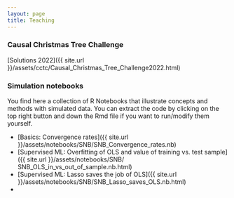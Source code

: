 ```yaml
---
layout: page
title: Teaching
---
```



### Causal Christmas Tree Challenge

[Solutions 2022]({{ site.url }}/assets/cctc/Causal_Christmas_Tree_Challenge2022.html)


### Simulation notebooks

You find here a collection of R Notebooks that illustrate concepts and methods with simulated data. You can extract the code by clicking on the top right button and down the Rmd file if you want to run/modify them yourself.

- [Basics: Convergence rates]({{ site.url }}/assets/notebooks/SNB/SNB_Convergence_rates.nb)
- [Supervised ML: Overfitting of OLS and value of training vs. test sample]({{ site.url }}/assets/notebooks/SNB/
SNB_OLS_in_vs_out_of_sample.nb.html)
- [Supervised ML: Lasso saves the job of OLS]({{ site.url }}/assets/notebooks/SNB/SNB_Lasso_saves_OLS.nb.html)
- 
